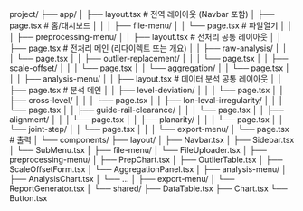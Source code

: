 project/
├── app/
│   ├── layout.tsx                 # 전역 레이아웃 (Navbar 포함)
│   ├── page.tsx                   # 홈/대시보드
│   │
│   ├── file-menu/
│   │   └── page.tsx               # 파일열기
│   │
│   ├── preprocessing-menu/
│   │   ├── layout.tsx             # 전처리 공통 레이아웃
│   │   ├── page.tsx               # 전처리 메인 (리다이렉트 또는 개요)
│   │   ├── raw-analysis/
│   │   │   └── page.tsx
│   │   ├── outlier-replacement/
│   │   │   └── page.tsx
│   │   ├── scale-offset/
│   │   │   └── page.tsx
│   │   └── aggregation/
│   │       └── page.tsx
│   │
│   ├── analysis-menu/
│   │   ├── layout.tsx             # 데이터 분석 공통 레이아웃
│   │   ├── page.tsx               # 분석 메인
│   │   ├── level-deviation/
│   │   │   └── page.tsx
│   │   ├── cross-level/
│   │   │   └── page.tsx
│   │   ├── lon-leval-irregularity/
│   │   │   └── page.tsx
│   │   ├── guide-rail-clearance/
│   │   │   └── page.tsx
│   │   ├── alignment/
│   │   │   └── page.tsx
│   │   ├── planarity/
│   │   │   └── page.tsx
│   │   └── joint-step/
│   │       └── page.tsx
│   │
│   └── export-menu/
│       └── page.tsx               # 출력
│
└── components/
    ├── layout/
    │   ├── Navbar.tsx
    │   ├── Sidebar.tsx
    │   └── SubMenu.tsx
    │
    ├── file-menu/
    │   └── FileUploader.tsx
    │
    ├── preprocessing-menu/
    │   ├── PrepChart.tsx
    │   ├── OutlierTable.tsx
    │   ├── ScaleOffsetForm.tsx
    │   └── AggregationPanel.tsx
    │
    ├── analysis-menu/
    │   ├── AnalysisChart.tsx
    │   └── ...
    │
    ├── export-menu/
    │   └── ReportGenerator.tsx
    │
    └── shared/
        ├── DataTable.tsx
        ├── Chart.tsx
        └── Button.tsx